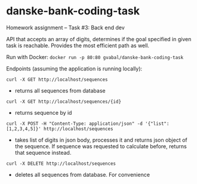 # danske-bank-coding-task
Homework assignment – Task #3: Back end dev

API that accepts an array of digits, determines if the goal specified in given task is reachable. Provides the most efficient path as well.

Run with Docker:
`docker run -p 80:80 gvabal/danske-bank-coding-task`

Endpoints (assuming the application is running locally):

`curl -X GET http://localhost/sequences`

- returns all sequences from database

`curl -X GET http://localhost/sequences/{id}` 

- returns sequence by id

`curl -X POST -H "Content-Type: application/json" -d '{"list":[1,2,3,4,5]}' http://localhost/sequences` 

- takes list of digits in json body, processes it and returns json object of the sequence. If sequence was requested to calculate before, returns that sequence instead.

`curl -X DELETE http://localhost/sequences` 

- deletes all sequences from database. For convenience
